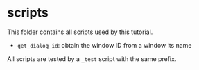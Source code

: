 # scripts

This folder contains all scripts used by this tutorial.

 * `get_dialog_id`: obtain the window ID from a window its name

All scripts are tested by a `_test` script with the same prefix.